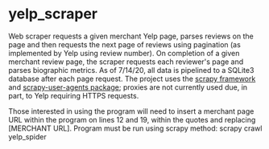 # yelp_scraper
Web scraper requests a given merchant Yelp page, parses reviews on the page and then requests the next page of reviews using pagination (as implemented by Yelp using review number). On completion of a given merchant review page, the scraper requests each reviewer's page and parses biographic metrics. As of 7/14/20, all data is pipelined to a SQLite3 database after each page request. The project uses the [scrapy framework](https://github.com/scrapy) and [scrapy-user-agents package](https://pypi.org/project/scrapy-user-agents/); proxies are not currently used due, in part, to Yelp requiring HTTPS requests.

Those interested in using the program will need to insert a merchant page URL within the program on lines 12 and 19, within the quotes and replacing [MERCHANT URL]. Program must be run using scrapy method: scrapy crawl yelp_spider
